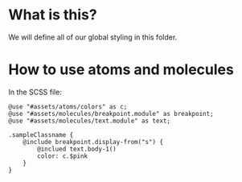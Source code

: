 # What is this?

We will define all of our global styling in this folder.

# How to use atoms and molecules

In the SCSS file:

```
@use "#assets/atoms/colors" as c;
@use "#assets/molecules/breakpoint.module" as breakpoint;
@use "#assets/molecules/text.module" as text;
```

```
.sampleClassname {
    @include breakpoint.display-from("s") {
        @inclued text.body-1()
        color: c.$pink
    }
}
```
